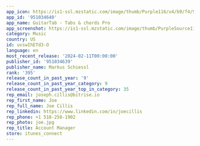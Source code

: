 ```yaml
---
app_icon: https://is1-ssl.mzstatic.com/image/thumb/Purple116/v4/b9/f4/9b/b9f49b6a-730f-3ea6-f54d-bac7f6048188/AppIcon-0-0-1x_U007emarketing-0-7-0-85-220.png/1024x1024bb.png
app_id: '951034640'
app_name: GuitarTab - Tabs & chords Pro
app_screenshot: https://is1-ssl.mzstatic.com/image/thumb/PurpleSource116/v4/c1/a3/54/c1a3545a-2e15-fc72-0734-c1ac65efb533/b899f26f-a15b-4351-aad8-3f21b708ec47_Bildschirm_U00adfoto_2023-03-05_um_07.03.29.png/1242x2688bb.png
category: Music
country: US
id: uvswIhETd3-O
language: en
most_recent_release: '2024-02-11T00:00:00'
publisher_id: '951034639'
publisher_name: Markus Schiessl
rank: '395'
release_count_in_past_year: '9'
release_count_in_past_year_category: 9
release_count_in_past_year_top_in_category: 35
rep_email: joseph.cillis@bitrise.io
rep_first_name: Joe
rep_full_name: Joe Cillis
rep_linkedin: https://www.linkedin.com/in/joecillis
rep_phone: +1 518-258-1902
rep_photo: joe.jpg
rep_title: Account Manager
store: itunes_connect
---
```

